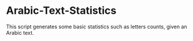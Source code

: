 # Arabic-Text-Statistics
 This script generates some basic statistics such as letters counts, given an Arabic text.
